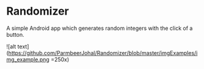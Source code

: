 # Randomizer
A simple Android app which generates random integers with the click of a button. 

![alt text](https://github.com/ParmbeerJohal/Randomizer/blob/master/imgExamples/img_example.png =250x)
